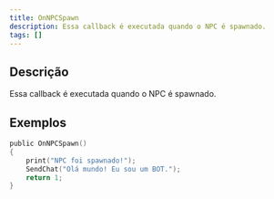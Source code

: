 ```yaml
---
title: OnNPCSpawn
description: Essa callback é executada quando o NPC é spawnado.
tags: []
---
```


<VersionWarn name='callback' version='SA-MP 0.3a' />

## Descrição

Essa callback é executada quando o NPC é spawnado.


## Exemplos

```c
public OnNPCSpawn()
{
    print("NPC foi spawnado!");
    SendChat("Olá mundo! Eu sou um BOT.");
    return 1;
}
```
